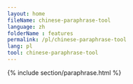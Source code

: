 ```yaml
---
layout: home
fileName: chinese-paraphrase-tool
language: zh
folderName : features
permalink: /pl/chinese-paraphrase-tool
lang: pl
tool: chinese-paraphrase-tool
---
```

{% include section/paraphrase.html %}